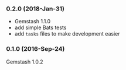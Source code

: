 ### 0.2.0 (2018-Jan-31)

* Gemstash 1.1.0
* add simple Bats tests
* add `tasks` files to make development easier

### 0.1.0 (2016-Sep-24)

Gemstash 1.0.2
